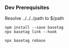 
### Dev Prerequisites

Resolve ../../../path to $/path

```
npm install --save basetag
npx basetag link --hook

npx basetag rebase
```